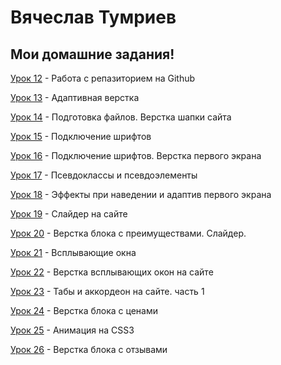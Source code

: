 # Вячеслав Тумриев
## Мои  домашние задания!

[Урок 12](https://focusred.github.io/lessen_12/ "Моя готовая домашка") - Работа с репазиторием на Github

[Урок 13](https://focusred.github.io/githab/ "Моя готовая домашка") - Адаптивная верстка

[Урок 14](https://focusred.github.io/lessen_14/ "Моя готовая домашка") - Подготовка файлов. Верстка шапки сайта

[Урок 15](https://focusred.github.io/lessens_15/ "Моя готовая домашка") - Подключение шрифтов

[Урок 16](https://focusred.github.io/lessen_16/ "Моя готовая домашка") - Подключение шрифтов. Верстка первого экрана

[Урок 17](https://focusred.github.io/lessen_17/ "Моя готовая домашка") - Псевдоклассы и псевдоэлементы

[Урок 18](https://focusred.github.io/lessen_18/ "Моя готовая домашка") - Эффекты при наведении и адаптив первого экрана

[Урок 19](https://focusred.github.io/lessen_19/ "Моя готовая домашка") - Слайдер на сайте

[Урок 20](https://focusred.github.io/lessen_20/ "Моя готовая домашка") - Верстка блока с преимуществами. Слайдер.

[Урок 21](https://focusred.github.io/lessen_21/ "Моя готовая домашка") - Всплывающие окна

[Урок 22](https://focusred.github.io/lessen_22/ "Моя готовая домашка") - Верстка всплывающих окон на сайте

[Урок 23](https://focusred.github.io/lessen_23(1)/ "Моя готовая домашка") - Табы и аккордеон на сайте. часть 1

[Урок 24](https://focusred.github.io/lessen_24/ "Моя готовая домашка") - Верстка блока с ценами

[Урок 25](https://focusred.github.io/lessen_25/ "Моя готовая домашка") - Анимация на CSS3

[Урок 26](https://focusred.github.io/lessen_26/ "Моя готовая домашка") - Верстка блока с отзывами

